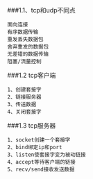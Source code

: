 ###1.1、tcp和udp不同点
```text
面向连接
有序数据传输
重发丢失数据包
舍弃重发的数据包
无差错的数据传输
阻塞/流量控制
```
###1.2 tcp客户端
```text
1、创建套接字
2、链接服务器
3、传送数据
4、关闭套接字
```

###1.3 tcp服务器
```text
1、socket创建一个套接字
2、bind绑定ip和port
3、listen使套接字变为被动链接
4、accept等待客户端的链接
5、recv/send接收发送数据
```